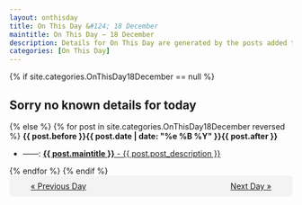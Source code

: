 ```yaml
---
layout: onthisday
title: On This Day &#124; 18 December
maintitle: On This Day — 18 December
description: Details for On This Day are generated by the posts added to the website so the content is subject to changes/updates over time.
categories: [On This Day]
---
```


{% if site.categories.OnThisDay18December == null %}
<h2>Sorry no known details for today</h2>
{% else %}
{% for post in site.categories.OnThisDay18December reversed %}
<strong>{{ post.before }}{{ post.date | date: "%e %B %Y" }}{{ post.after }}</strong>
<ul>
<li> ——: <a class="{{ post.class }}" href="{{ post.url }}"><strong>{{ post.maintitle }}</strong> - {{ post.post_description }}</a></li>
</ul>
{% endfor %}
{% endif %}
<br />
<div style="background-color: #f3f3f3; padding: 10px; border-radius: 5px; text-align: center; display: flex; justify-content: space-evenly;">
<a href="/onthisday/12/12-17">« Previous Day</a>
<span style="visibility:hidden;">[ Visit Leap Year February 29 ]</span>
<a href="/onthisday/12/12-19">Next Day »</a>
</div>
